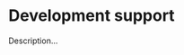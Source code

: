 <!-- ======================================================================
--- Search engine
title:          Development support
keywords:       development, support
description:    Development support in md-site-engine.
--- Menu system
order:          80
text:           Development support
hidden:         false
umbel:          false
--- Page properties
id:             
document:       
layout:         layout-2-left
$-left:         #side-menu
searchable:     true
--- Side menu
side-menu-root:     /documentation
side-menu-header:   Documentation
side-menu-top:      Introduction
side-menu-depth:    2
======================================================================= -->

# Development support

Description...